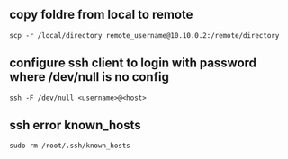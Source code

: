 ## copy foldre from local to remote

    scp -r /local/directory remote_username@10.10.0.2:/remote/directory

## configure ssh client to login with password where /dev/null is no config

    ssh -F /dev/null <username>@<host>


## ssh error known_hosts

    sudo rm /root/.ssh/known_hosts
